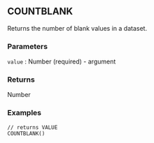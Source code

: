 ## COUNTBLANK

Returns the number of blank values in a dataset.

### Parameters
`value` : Number (required) - argument

### Returns
Number

### Examples
```
// returns VALUE
COUNTBLANK()
```